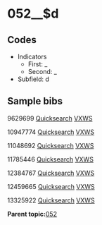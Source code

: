 # 052\_\_$d

## Codes

-   Indicators
    -   First: \_
    -   Second: \_
-   Subfield: d

## Sample bibs

9629699 [Quicksearch](https://search.library.yale.edu/catalog/9629699) [VXWS](http://prodorbis.library.yale.edu:7014/vxws/GetHoldingsService?bibId=9629699)

10947774 [Quicksearch](https://search.library.yale.edu/catalog/10947774) [VXWS](http://prodorbis.library.yale.edu:7014/vxws/GetHoldingsService?bibId=10947774)

11048692 [Quicksearch](https://search.library.yale.edu/catalog/11048692) [VXWS](http://prodorbis.library.yale.edu:7014/vxws/GetHoldingsService?bibId=11048692)

11785446 [Quicksearch](https://search.library.yale.edu/catalog/11785446) [VXWS](http://prodorbis.library.yale.edu:7014/vxws/GetHoldingsService?bibId=11785446)

12384767 [Quicksearch](https://search.library.yale.edu/catalog/12384767) [VXWS](http://prodorbis.library.yale.edu:7014/vxws/GetHoldingsService?bibId=12384767)

12459665 [Quicksearch](https://search.library.yale.edu/catalog/12459665) [VXWS](http://prodorbis.library.yale.edu:7014/vxws/GetHoldingsService?bibId=12459665)

13325922 [Quicksearch](https://search.library.yale.edu/catalog/13325922) [VXWS](http://prodorbis.library.yale.edu:7014/vxws/GetHoldingsService?bibId=13325922)

**Parent topic:**[052](../../tags/052/052.md)

